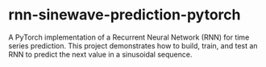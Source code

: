 # rnn-sinewave-prediction-pytorch
 A PyTorch implementation of a Recurrent Neural Network (RNN) for time series prediction. This project demonstrates how to build, train, and test an RNN to predict the next value in a sinusoidal sequence.
